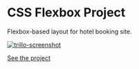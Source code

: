 # CSS Flexbox Project

Flexbox-based layout for hotel booking site.

[![trillo-screenshot](https://user-images.githubusercontent.com/57681651/98599184-803f2d80-22d3-11eb-96eb-dd3b43305dcc.JPG)](mike1234-pixel.github.io/trillo/)

[See the project](https://mike1234-pixel.github.io/Trillo/)
